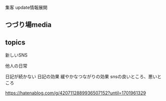 集客
update情報展開

## つづり場media

## topics
新しいSNS


他人の日常


日記が続かない
日記の効果
緩やかなつながりの効果
snsの良いところ、悪いところ




https://hatenablog.com/g/4207112889936507152?until=1701961329